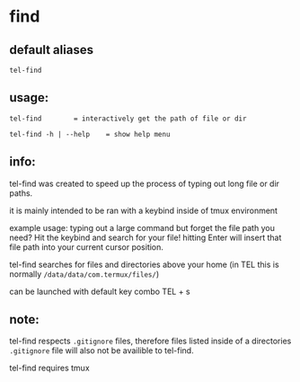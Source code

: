 # find

## default aliases
```
tel-find
```
## usage:
```
tel-find		= interactively get the path of file or dir 

tel-find -h | --help 	= show help menu
```
## info:

tel-find was created to speed up the process of typing out long file or dir paths.

it is mainly intended to be ran with a keybind inside of tmux environment

example usage: typing out a large command but forget the file path you need? Hit the keybind and search for your file!
hitting Enter will insert that file path into your current cursor position.

tel-find searches for files and directories above your home (in TEL this is normally `/data/data/com.termux/files/`)

can be launched with default key combo <kc>TEL + s</kc> 

## note:

tel-find respects `.gitignore` files, therefore files listed inside of a directories `.gitignore` file will also not be availible to tel-find.

tel-find requires tmux
